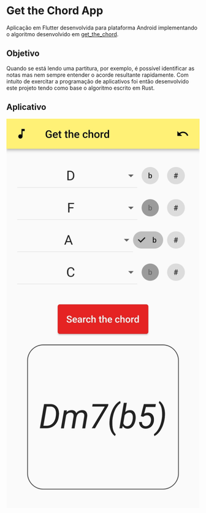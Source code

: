 # Get the Chord App 
Aplicação em Flutter desenvolvida para plataforma Android implementando o algoritmo desenvolvido em [get_the_chord](https://github.com/crispim1411/get_the_chord).

## Objetivo

Quando se está lendo uma partitura, por exemplo, é possível identificar as notas mas nem sempre entender o acorde resultante rapidamente. Com intuito de exercitar a programação de aplicativos foi então desenvolvido este projeto tendo como base o algoritmo escrito em Rust.

## Aplicativo

![image](app-screenshot.jpg)